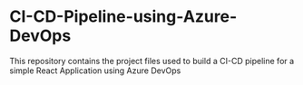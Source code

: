 # CI-CD-Pipeline-using-Azure-DevOps
This repository contains the project files used to build a CI-CD pipeline for a simple React Application using Azure DevOps
